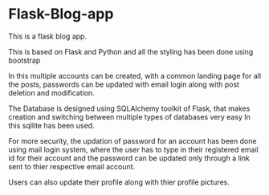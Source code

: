 # Flask-Blog-app
This is a flask blog app.

This is based on Flask and Python and all the styling has been done using bootstrap

In this multiple accounts can be created, with a common landing page for all the posts, 
passwords can be updated with email login along with post deletion and modification.

The Database is designed using SQLAlchemy toolkit of Flask, that makes creation and switching between multiple types of databases very easy
In this sqllite has been used.

For more security, the updation of password for an account has been done using mail login system, where the user has to type in their registered email id for their account
and the password can be updated only through a link sent to thier respective email account.

Users can also update their profile along with thier profile pictures.
